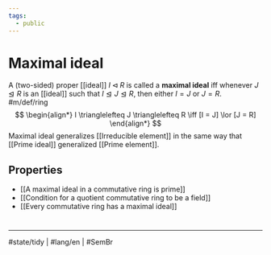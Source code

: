 ```yaml
---
tags:
  - public
---
```

# Maximal ideal

A (two-sided) proper [[ideal]] $I \triangleleft R$ is called a **maximal ideal** iff whenever $J \trianglelefteq R$ is an [[ideal]] such that $I \trianglelefteq J \trianglelefteq R$,
then either $I = J$ or $J = R$. #m/def/ring 
$$
\begin{align*}
I \trianglelefteq J \trianglelefteq R \iff [I = J] \lor [J = R]
\end{align*}
$$
Maximal ideal generalizes [[Irreducible element]] in the same way that [[Prime ideal]] generalized [[Prime element]].


## Properties

- [[A maximal ideal in a commutative ring is prime]] 
- [[Condition for a quotient commutative ring to be a field]]
- [[Every commutative ring has a maximal ideal]]

#
---
#state/tidy | #lang/en | #SemBr
